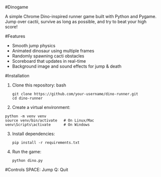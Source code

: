 #Dinogame

A simple Chrome Dino-inspired runner game built with Python and Pygame.  
Jump over cactii, survive as long as possible, and try to beat your high score!  


#Features
- Smooth jump physics 
- Animated dinosaur using multiple frames
- Randomly spawning cacti obstacles
- Scoreboard that updates in real-time
- Background image and sound effects for jump & death


#Installation

1. Clone this repository:
   bash
   ```
   git clone https://github.com/your-username/dino-runner.git
   cd dino-runner
    ```
2. Create a virtual environment:
  ```
  python -m venv venv
  source venv/bin/activate   # On Linux/Mac
  venv\Scripts\activate      # On Windows
  ```
3. Install dependencies:
   ```
   pip install -r requirements.txt
   ```
4. Run the game:
   ```
   python dino.py
   ```

#Controls
SPACE: Jump
Q: Quit


